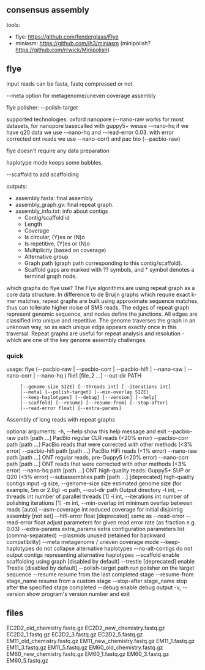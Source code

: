 ## consensus assembly

tools:
- flye: https://github.com/fenderglass/Flye
- miniasm: https://github.com/lh3/miniasm (minipolish? https://github.com/rrwick/Minipolish)

## flye

input reads can be fasta, fastq compressed or not.

--meta option for metagenome/uneven coverage assembly

flye polisher: --polish-target

supported technologies: oxford nanopore (--nano-raw works for most datasets, for nanopore basecalled with guppy5+ weuse --nano-hq if we have q20 data we use --nano-hq and --read-error 0.03. with error corrected ont reads we use --nano-corr) and pac bio (--pacbio-raw)

flye doesn't require any data preparation

haplotype mode keeps some bubbles.

--scaffold to add scaffolding

outputs:
- assembly.fasta: final assembly
- assembly_graph.gv: final repeat graph.
- assembly_info.txt: info about contigs
    - Contig/scaffold id
    - Length
    - Coverage
    - Is circular, (Y)es or (N)o
    - Is repetitive, (Y)es or (N)o
    - Multiplicity (based on coverage)
    - Alternative group
    - Graph path (graph path corresponding to this contig/scaffold).
    - Scaffold gaps are marked with ?? symbols, and * symbol denotes a terminal graph node.

which graphs do flye use? The Flye algorithms are using repeat graph as a core data structure. In difference to de Bruijn graphs which require exact k-mer matches, repeat graphs are built using approximate sequence matches, thus can tollerate higher noise of SMS reads.
The edges of repeat graph represent genomic sequence, and nodes define the junctions. All edges are classified into unique and repetitive. The genome traverses the graph in an unknown way, so as each unique edge appears exactly once in this traversal. Repeat graphs are useful for repeat analysis and resolution - which are one of the key genome assembly challenges.

### quick

usage: flye (--pacbio-raw | --pacbio-corr | --pacbio-hifi | --nano-raw |
	     --nano-corr | --nano-hq ) file1 [file_2 ...]
	     --out-dir PATH

	     [--genome-size SIZE] [--threads int] [--iterations int]
	     [--meta] [--polish-target] [--min-overlap SIZE]
	     [--keep-haplotypes] [--debug] [--version] [--help] 
	     [--scaffold] [--resume] [--resume-from] [--stop-after] 
	     [--read-error float] [--extra-params]

Assembly of long reads with repeat graphs

optional arguments:
  -h, --help            show this help message and exit
  --pacbio-raw path [path ...]
                        PacBio regular CLR reads (<20% error)
  --pacbio-corr path [path ...]
                        PacBio reads that were corrected with other methods (<3% error)
  --pacbio-hifi path [path ...]
                        PacBio HiFi reads (<1% error)
  --nano-raw path [path ...]
                        ONT regular reads, pre-Guppy5 (<20% error)
  --nano-corr path [path ...]
                        ONT reads that were corrected with other methods (<3% error)
  --nano-hq path [path ...]
                        ONT high-quality reads: Guppy5+ SUP or Q20 (<5% error)
  --subassemblies path [path ...]
                        [deprecated] high-quality contigs input
  -g size, --genome-size size
                        estimated genome size (for example, 5m or 2.6g)
  -o path, --out-dir path
                        Output directory
  -t int, --threads int
                        number of parallel threads [1]
  -i int, --iterations int
                        number of polishing iterations [1]
  -m int, --min-overlap int
                        minimum overlap between reads [auto]
  --asm-coverage int    reduced coverage for initial disjointig assembly [not set]
  --hifi-error float    [deprecated] same as --read-error
  --read-error float    adjust parameters for given read error rate (as fraction e.g. 0.03)
  --extra-params extra_params
                        extra configuration parameters list (comma-separated)
  --plasmids            unused (retained for backward compatibility)
  --meta                metagenome / uneven coverage mode
  --keep-haplotypes     do not collapse alternative haplotypes
  --no-alt-contigs      do not output contigs representing alternative
                        haplotypes
  --scaffold            enable scaffolding using graph [disabled by default]
  --trestle             [deprecated] enable Trestle [disabled by default]
  --polish-target path  run polisher on the target sequence
  --resume              resume from the last completed stage
  --resume-from stage_name
                        resume from a custom stage
  --stop-after stage_name
                        stop after the specified stage completed
  --debug               enable debug output
  -v, --version         show program's version number and exit


## files

EC2D2_old_chemistry.fastq.gz
EC2D2_new_chemistry.fastq.gz
EC2D2_1.fastq.gz
EC2D2_3.fastq.gz
EC2D2_5.fastq.gz
EM11_old_chemistry.fastq.gz
EM11_new_chemistry.fastq.gz
EM11_1.fastq.gz
EM11_3.fastq.gz
EM11_5.fastq.gz
EM60_old_chemistry.fastq.gz
EM60_new_chemistry.fastq.gz
EM60_1.fastq.gz
EM60_3.fastq.gz
EM60_5.fastq.gz
